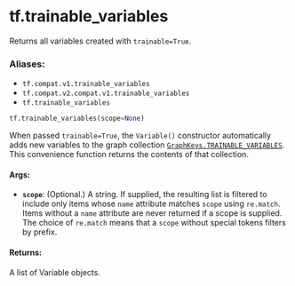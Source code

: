 <div itemscope itemtype="http://developers.google.com/ReferenceObject">
<meta itemprop="name" content="tf.trainable_variables" />
<meta itemprop="path" content="Stable" />
</div>

# tf.trainable_variables

Returns all variables created with `trainable=True`.

### Aliases:

* `tf.compat.v1.trainable_variables`
* `tf.compat.v2.compat.v1.trainable_variables`
* `tf.trainable_variables`

``` python
tf.trainable_variables(scope=None)
```

<!-- Placeholder for "Used in" -->

When passed `trainable=True`, the `Variable()` constructor automatically
adds new variables to the graph collection
<a href="../tf/GraphKeys.md#TRAINABLE_VARIABLES"><code>GraphKeys.TRAINABLE_VARIABLES</code></a>. This convenience function returns the
contents of that collection.

#### Args:


* <b>`scope`</b>: (Optional.) A string. If supplied, the resulting list is filtered to
  include only items whose `name` attribute matches `scope` using
  `re.match`. Items without a `name` attribute are never returned if a scope
  is supplied. The choice of `re.match` means that a `scope` without special
  tokens filters by prefix.


#### Returns:

A list of Variable objects.
